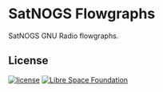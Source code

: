 # SatNOGS Flowgraphs

SatNOGS GNU Radio flowgraphs.


## License ##

[![license](https://img.shields.io/badge/license-GPL%203.0-6672D8.svg)](LICENSE)
[![Libre Space Foundation](https://img.shields.io/badge/%C2%A9%202020-Libre%20Space%20Foundation-6672D8.svg)](https://libre.space/)

